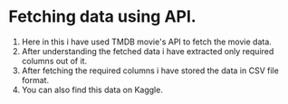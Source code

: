 # Fetching data using API. 

1. Here in this i have used TMDB movie's API to fetch the movie data. 
2. After understanding the fetched data i have extracted only required columns out of it. 
3. After fetching the required columns i have stored the data in CSV file format. 
4. You can also find this data on Kaggle. 

